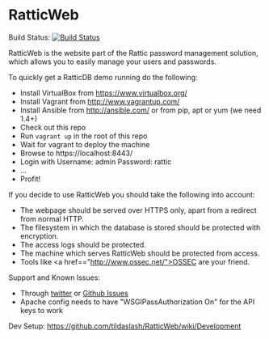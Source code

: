RatticWeb
=========

Build Status: [![Build Status](https://travis-ci.org/tildaslash/RatticWeb.png?branch=master)](https://travis-ci.org/tildaslash/RatticWeb)

RatticWeb is the website part of the Rattic password management solution, which allows you to easily manage your users and passwords.

To quickly get a RatticDB demo running do the following:
* Install VirtualBox from https://www.virtualbox.org/
* Install Vagrant from http://www.vagrantup.com/
* Install Ansible from http://ansible.com/ or from pip, apt or yum (we need 1.4+)
* Check out this repo
* Run ```vagrant up``` in the root of this repo
* Wait for vagrant to deploy the machine
* Browse to https://localhost:8443/
* Login with Username: admin Password: rattic
* ...
* Profit!

If you decide to use RatticWeb you should take the following into account:
* The webpage should be served over HTTPS only, apart from a redirect from normal HTTP.
* The filesystem in which the database is stored should be protected with encryption.
* The access logs should be protected.
* The machine which serves RatticWeb should be protected from access.
* Tools like <a href=="http://www.ossec.net/">OSSEC</a> are your friend.

Support and Known Issues:
* Through <a href="http://twitter.com/RatticDB">twitter</a> or <a href="https://github.com/tildaslash/RatticWeb/issues?state=open">Github Issues</a>
* Apache config needs to have "WSGIPassAuthorization On" for the API keys to work  

Dev Setup: <https://github.com/tildaslash/RatticWeb/wiki/Development>

